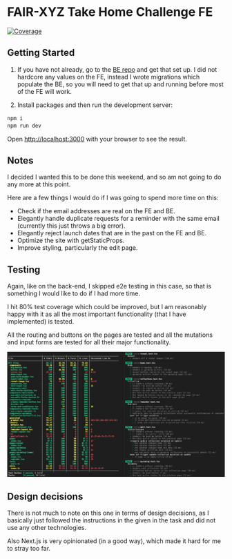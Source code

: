 # FAIR-XYZ Take Home Challenge FE

<a href="https://coveralls.io/github/nestjs/nest?branch=master" target="_blank"><img src="https://s3.amazonaws.com/assets.coveralls.io/badges/coveralls_80.svg#9" alt="Coverage" /></a>

## Getting Started

1. If you have not already, go to the [BE repo](https://github.com/tommyrharper/fair-xyz-be) and get that set up. I did not hardcore any values on the FE, instead I wrote migrations which populate the BE, so you will need to get that up and running before most of the FE will work.

2. Install packages and then run the development server:

```bash
npm i
npm run dev
```

Open [http://localhost:3000](http://localhost:3000) with your browser to see the result.

## Notes

I decided I wanted this to be done this weekend, and so am not going to do any more at this point.

Here are a few things I would do if I was going to spend more time on this:
- Check if the email addresses are real on the FE and BE.
- Elegantly handle duplicate requests for a reminder with the same email (currently this just throws a big error).
- Elegantly reject launch dates that are in the past on the FE and BE.
- Optimize the site with getStaticProps.
- Improve styling, particularly the edit page.

## Testing

Again, like on the back-end, I skipped e2e testing in this case, so that is something I would like to do if I had more time.

I hit 80% test coverage which could be improved, but I am reasonably happy with it as all the most important functionality (that I have implemented) is tested.

All the routing and buttons on the pages are tested and all the mutations and input forms are tested for all their major functionality.

![](2022-05-16-01-19-49.png)

## Design decisions

There is not much to note on this one in terms of design decisions, as I basically just followed the instructions in the given in the task and did not use any other technologies.

Also Next.js is very opinionated (in a good way), which made it hard for me to stray too far.
